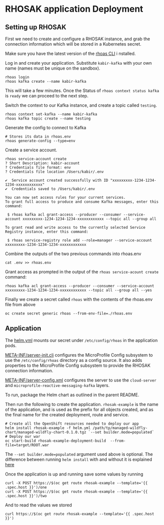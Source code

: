 # RHOSAK application Deployment

## Setting up RHOSAK
First we need to create and configure a RHOSAK instance, and grab the connection information which will be stored in a 
Kubernetes secret. 

Make sure you have the latest version of the [rhoas CLI](https://github.com/redhat-developer/app-services-cli/releases) i
nstalled.

Log in and create your application. Substitute `kabir-kafka` with your own name (names must be unique on the sandbox).
```shell
rhoas login
rhoas kafka create --name kabir-kafka
```
This will take a few minutes. Once the Status of `rhoas context status kafka` is `ready` we can proceed to the next step.

Switch the context to our Kafka instance, and create a topic called `testing`.
````shell
rhoas context set-kafka --name kabir-kafka 
rhoas kafka topic create --name testing
````
Generate the config to connect to Kafka
```shell
# Stores its data in rhoas.env
rhoas generate-config --type=env
```
Create a service account. 
```shell
rhoas service-account create
? Short Description: kabir-account
? Credentials file format: env
? Credentials file location /Users/kabir/.env

✔️  Service account created successfully with ID "xxxxxxxxx-1234-1234-1234-xxxxxxxxxxxx"
✔️  Credentials saved to /Users/kabir/.env

You can now set access rules for your current services.
To grant full access to produce and consume Kafka messages, enter this command:

 $ rhoas kafka acl grant-access --producer --consumer --service-account xxxxxxxxx-1234-1234-1234-xxxxxxxxxxxx --topic all --group all

To grant read and write access to the currently selected Service Registry instance, enter this command:

 $ rhoas service-registry role add --role=manager --service-account xxxxxxxxx-1234-1234-1234-xxxxxxxxxxxx
```
Combine the outputs of the two previous commands into rhoas.env
```shell
cat .env >> rhoas.env
```

Grant access as prompted in the output of the `rhoas service-acount create` command:
```shell
rhoas kafka acl grant-access --producer --consumer --service-account xxxxxxxxx-1234-1234-1234-xxxxxxxxxxxx --topic all --group all --yes
```

Finally we create a secret called `rhoas` with the contents of the rhoas.env file from above
```shell
oc create secret generic rhoas --from-env-file=./rhoas.env
```

## Application

The [helm.yml](helm.yml) mounts our secret under `/etc/config/rhoas` in the application pods.

[META-INF/server-init.cli](src/main/resources/META-INF/server-init.cli) configures the MicroProfile Config subsystem
to use the `/etc/config/rhoas` directory as a config source. It also adds properties to the MicroProfile Config subsystem
to provide the RHOSAK connection information.

[META-INF/server-config.xml](src/main/resources/META-INF/server-config.xml) configures the server to use the
`cloud-server` and `microprofile-reactive-messaging-kafka` layers.

To run, package the Helm chart as outlined in the parent README. 

Then run the following to create the application. `rhosak-example` is the name of the application, and is used as 
the prefix for all objects created, and as the final name for the created deployment, route and service.
```shell
# Create all the OpenShift resources needed to deploy our app
helm install rhosak-example -f helm.yml /path/tp/managed-wildfly-chart/managed-wildfly-chart-0.1.0.tgz `--set builder.mode=populated`
# Deploy our war
oc start-build rhosak-example-deployment-build  --from-file=target/ROOT.war 
```

The `--set builder.mode=populated` argument used above is optional. The difference between running `helm install`
with and without it is explained [here](https://github.com/kabir/managed-wildfly-chart#create-a-new-application)

Once the application is up and running save some values by running
```shell
curl -X POST https://$(oc get route rhosak-example --template='{{ .spec.host }}')/one
curl -X POST https://$(oc get route rhosak-example --template='{{ .spec.host }}')/two
```
And to read the values we stored
```shell
curl https://$(oc get route rhosak-example --template='{{ .spec.host }}')
```